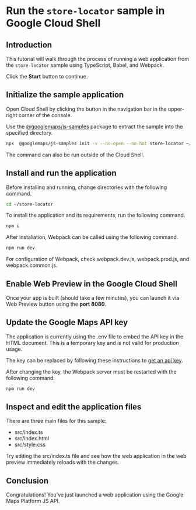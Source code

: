 # Run the `store-locator` sample in Google Cloud Shell

<walkthrough-tutorial-duration duration="10"/>

## Introduction

This tutorial will walk through the process of running a web application from
the `store-locator` sample using TypeScript, Babel, and Webpack.

Click the **Start** button to continue.

## Initialize the sample application

Open Cloud Shell by clicking the
<walkthrough-cloud-shell-icon></walkthrough-cloud-shell-icon> button in the
navigation bar in the upper-right corner of the console.

Use the [@googlemaps/js-samples](https://www.npmjs.com/package/@googlemaps/js-samples) package to 
extract the sample into the specified directory.

```bash
npx  @googlemaps/js-samples init -v --no-open --no-hot store-locator ~/store-locator
```

The command can also be run outside of the Cloud Shell.

## Install and run the application

Before installing and running, change directories with the following command.

```bash
cd ~/store-locator
```

To install the application and its requirements, run the following command.

```bash
npm i
```

After installation, Webpack can be called using the following command.

```bash
npm run dev
```

For configuration of Webpack, check
<walkthrough-editor-open-file filePath="store-locator/webpack.dev.js">webpack.dev.js</walkthrough-editor-open-file>,
<walkthrough-editor-open-file filePath="store-locator/webpack.prod.js">webpack.prod.js</walkthrough-editor-open-file>,
and
<walkthrough-editor-open-file filePath="store-locator/webpack.common.js">webpack.common.js</walkthrough-editor-open-file>.

## Enable Web Preview in the Google Cloud Shell

Once your app is built (should take a few minutes), you can launch it via
<walkthrough-spotlight-pointer target="cloudshell" spotlightId="devshell-web-preview-button">Web
Preview button</walkthrough-spotlight-pointer> using the **port 8080**.

## Update the Google Maps API key

The application is currently using the
<walkthrough-editor-open-file filePath="store-locator/.env">.env</walkthrough-editor-open-file>
file to embed the API key in the HTML document. This is a temporary key and is
not valid for production usage.

The key can be replaced by following these instructions to
[get an api key](https://developers.google.com/maps/documentation/javascript/get-api-key).

After changing the key, the Webpack server must be restarted with the following
command:

```bash
npm run dev
```

## Inspect and edit the application files

There are three main files for this sample:

*   <walkthrough-editor-open-file filePath="store-locator/src/index.ts">src/index.ts</walkthrough-editor-open-file>
*   <walkthrough-editor-open-file filePath="store-locator/src/index.html">src/index.html</walkthrough-editor-open-file>
*   <walkthrough-editor-open-file filePath="store-locator/src/style.css">src/style.css</walkthrough-editor-open-file>

Try editing the <walkthrough-editor-open-file filePath="store-locator/src/index.ts">src/index.ts</walkthrough-editor-open-file> file and see how the web application in the web preview immediately reloads with the changes.

## Conclusion

<walkthrough-conclusion-trophy></walkthrough-conclusion-trophy>

Congratulations! You've just launched a web application using the Google Maps
Platform JS API.
